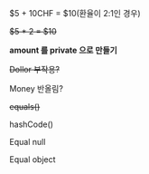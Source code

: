 $5 + 10CHF = $10(환율이 2:1인 경우)

~~$5 * 2 = $10~~

**amount 를 private 으로 만들기**

~~Dollor 부작용?~~

Money 반올림?

~~equals()~~

hashCode()

Equal null

Equal object